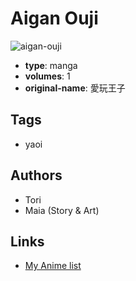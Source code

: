 # Aigan Ouji

![aigan-ouji](https://cdn.myanimelist.net/images/manga/3/58121.jpg)

-   **type**: manga
-   **volumes**: 1
-   **original-name**: 愛玩王子

## Tags

-   yaoi

## Authors

-   Tori
-   Maia (Story & Art)

## Links

-   [My Anime list](https://myanimelist.net/manga/31559/Aigan_Ouji)

